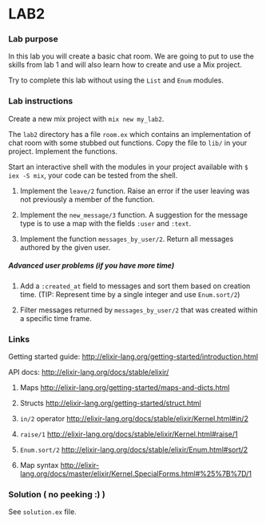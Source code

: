 # LAB2

### Lab purpose


In this lab you will create a basic chat room. We are going to put to use the
skills from lab 1 and will also learn how to create and use a Mix project.

Try to complete this lab without using the `List` and `Enum` modules.


### Lab instructions

Create a new mix project with `mix new my_lab2`.

The `lab2` directory has a file `room.ex` which contains an implementation of chat
room with some stubbed out functions. Copy the file to `lib/` in your project.
Implement the functions.

Start an interactive shell with the modules in your project available with
`$ iex -S mix`, your code can be tested from the shell.

  1. Implement the `leave/2` function. Raise an error if the user leaving was
     not previously a member of the function.

  2. Implement the `new_message/3` function. A suggestion for the message type
     is to use a map with the fields `:user` and `:text`.

  3. Implement the function `messages_by_user/2`. Return all messages authored
     by the given user.


##### Advanced user problems (if you have more time)

  1. Add a `:created_at` field to messages and sort them based on creation time.
     (TIP: Represent time by a single integer and use `Enum.sort/2`)

  2. Filter messages returned by `messages_by_user/2` that was created within a
     specific time frame.


### Links

Getting started guide: http://elixir-lang.org/getting-started/introduction.html

API docs: http://elixir-lang.org/docs/stable/elixir/

  1. Maps http://elixir-lang.org/getting-started/maps-and-dicts.html

  2. Structs http://elixir-lang.org/getting-started/struct.html

  3. `in/2` operator http://elixir-lang.org/docs/stable/elixir/Kernel.html#in/2

  4. `raise/1` http://elixir-lang.org/docs/stable/elixir/Kernel.html#raise/1

  5. `Enum.sort/2` http://elixir-lang.org/docs/stable/elixir/Enum.html#sort/2

  6. Map syntax http://elixir-lang.org/docs/master/elixir/Kernel.SpecialForms.html#%25%7B%7D/1


### Solution ( no peeking :) )

See `solution.ex` file.
